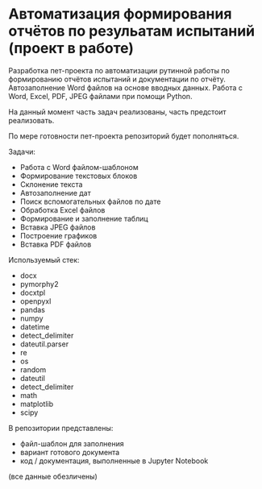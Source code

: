 # Автоматизация формирования отчётов по резульатам испытаний (проект в работе) 

Разработка пет-проекта по автоматизации рутинной работы по формированию отчётов испытаний и документации по отчёту. 
Автозаполнение Word файлов на основе вводных данных.
Работа с Word, Excel, PDF, JPEG файлами при помощи Python.

На данный момент часть задач реализованы, часть предстоит реализовать.

По мере готовности пет-проекта репозиторий будет пополняться.

Задачи:

- Работа с Word файлом-шаблоном
- Формирование текстовых блоков
- Склонение текста 
- Автозаполнение дат
- Поиск вспомогательных файлов по дате
- Обработка Excel файлов
- Формирование и заполнение таблиц
- Вставка JPEG файлов
- Построение графиков
- Вставка PDF файлов


Используемый стек:

- docx
- pymorphy2
- docxtpl 
- openpyxl
- pandas
- numpy 
- datetime
- detect_delimiter
- dateutil.parser
- re
- os
- random
- dateutil
- detect_delimiter
- math
- matplotlib
- scipy

В репозитории представлены: 

- файл-шаблон для заполнения
- вариант готового документа
- код / документация, выполненные в Jupyter Notebook

(все данные обезличены)

